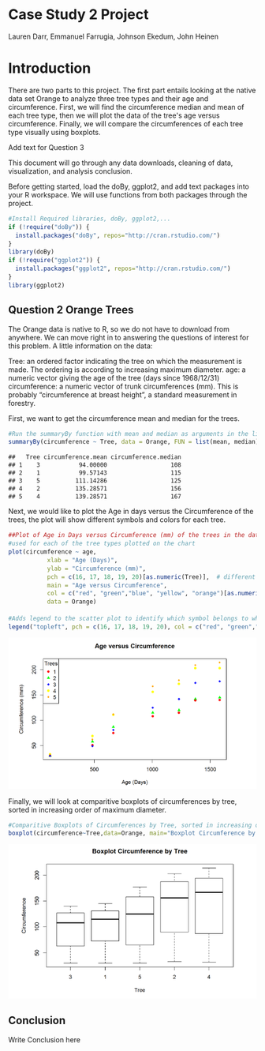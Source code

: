 # Case Study 2 Project
Lauren Darr, Emmanuel Farrugia, Johnson Ekedum, John Heinen


# Introduction
There are two parts to this project.  The first part entails looking at the native data set Orange to analyze three tree types and their age and circumference.  First, we will find the circumference median and mean of each tree type, then we will plot the data of the tree's age versus circumference.  Finally, we will compare the circumferences of each tree type visually using boxplots.

Add text for Question 3

This document will go through any data downloads, cleaning of data, visualization, and analysis conclusion.

Before getting started, load the doBy, ggplot2, and add text packages into your R workspace. We will use functions from both packages through the project.


```r
#Install Required libraries, doBy, ggplot2,...
if (!require("doBy")) {
  install.packages("doBy", repos="http://cran.rstudio.com/") 
}
library(doBy)
if (!require("ggplot2")) {
  install.packages("ggplot2", repos="http://cran.rstudio.com/") 
}
library(ggplot2)
```


## Question 2 Orange Trees
The Orange data is native to R, so we do not have to download from anywhere.  We can move right in to answering the questions of interest for this problem.  A little information on the data:

Tree: an ordered factor indicating the tree on which the measurement is made. The ordering is
according to increasing maximum diameter.
age: a numeric vector giving the age of the tree (days since 1968/12/31)
circumference: a numeric vector of trunk circumferences (mm). This is probably “circumference
at breast height”, a standard measurement in forestry.

First, we want to get the circumference mean and median for the trees.
```r
#Run the summaryBy function with mean and median as arguments in the list function to return the mean and median by Tree
summaryBy(circumference ~ Tree, data = Orange, FUN = list(mean, median))
```

```
##   Tree circumference.mean circumference.median
## 1    3           94.00000                  108
## 2    1           99.57143                  115
## 3    5          111.14286                  125
## 4    2          135.28571                  156
## 5    4          139.28571                  167
```
Next, we would like to plot the Age in days versus the Circumference of the trees, the plot will show different symbols and colors for each tree.
```r
##Plot of Age in Days versus Circumference (mm) of the trees in the data set, pch creates the different symbols
#used for each of the tree types plotted on the chart
plot(circumference ~ age,
           xlab = "Age (Days)",
           ylab = "Circumference (mm)",
           pch = c(16, 17, 18, 19, 20)[as.numeric(Tree)],  # different 'pch' types 
           main = "Age versus Circumference",
           col = c("red", "green","blue", "yellow", "orange")[as.numeric(Tree)],
           data = Orange)

#Adds legend to the scatter plot to identify which symbol belongs to which tree.           
legend("topleft", pch = c(16, 17, 18, 19, 20), col = c("red", "green","blue", "yellow", "orange"), legend = c("1","2","3","4","5"), title = "Trees")
```
![](https://github.com/jheinen001/CaseStudy2_Final/blob/master/paper/Orange1.PNG)<!-- -->


Finally, we will look at comparitive boxplots of circumferences by tree, sorted in increasing order of maximum diameter.
```r
#Comparitive Boxplots of Circumferences by Tree, sorted in increasing order of maximum diameter 
boxplot(circumference~Tree,data=Orange, main="Boxplot Circumference by Tree", xlab="Tree", ylab="Circumference")

```
![](https://github.com/jheinen001/CaseStudy2_Final/blob/master/paper/Orange2.PNG)<!-- -->

## Conclusion
Write Conclusion here